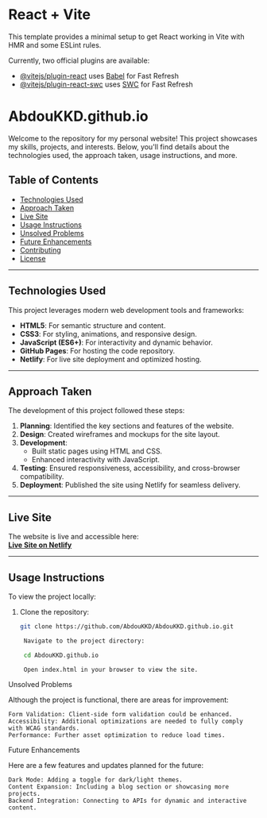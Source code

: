 # React + Vite

This template provides a minimal setup to get React working in Vite with HMR and some ESLint rules.

Currently, two official plugins are available:

- [@vitejs/plugin-react](https://github.com/vitejs/vite-plugin-react/blob/main/packages/plugin-react/README.md) uses [Babel](https://babeljs.io/) for Fast Refresh
- [@vitejs/plugin-react-swc](https://github.com/vitejs/vite-plugin-react-swc) uses [SWC](https://swc.rs/) for Fast Refresh
# AbdouKKD.github.io

Welcome to the repository for my personal website! This project showcases my skills, projects, and interests. Below, you'll find details about the technologies used, the approach taken, usage instructions, and more.

## Table of Contents

- [Technologies Used](#technologies-used)
- [Approach Taken](#approach-taken)
- [Live Site](#live-site)
- [Usage Instructions](#usage-instructions)
- [Unsolved Problems](#unsolved-problems)
- [Future Enhancements](#future-enhancements)
- [Contributing](#contributing)
- [License](#license)

---

## Technologies Used

This project leverages modern web development tools and frameworks:

- **HTML5**: For semantic structure and content.
- **CSS3**: For styling, animations, and responsive design.
- **JavaScript (ES6+)**: For interactivity and dynamic behavior.
- **GitHub Pages**: For hosting the code repository.
- **Netlify**: For live site deployment and optimized hosting.

---

## Approach Taken

The development of this project followed these steps:

1. **Planning**: Identified the key sections and features of the website.
2. **Design**: Created wireframes and mockups for the site layout.
3. **Development**:
    - Built static pages using HTML and CSS.
    - Enhanced interactivity with JavaScript.
4. **Testing**: Ensured responsiveness, accessibility, and cross-browser compatibility.
5. **Deployment**: Published the site using Netlify for seamless delivery.

---

## Live Site

The website is live and accessible here:  
**[Live Site on Netlify](https://eloquent-marshmallow-a79891.netlify.app/)**

---

## Usage Instructions

To view the project locally:

1. Clone the repository:
   ```bash
   git clone https://github.com/AbdouKKD/AbdouKKD.github.io.git

    Navigate to the project directory:

    cd AbdouKKD.github.io

    Open index.html in your browser to view the site.

Unsolved Problems

Although the project is functional, there are areas for improvement:

    Form Validation: Client-side form validation could be enhanced.
    Accessibility: Additional optimizations are needed to fully comply with WCAG standards.
    Performance: Further asset optimization to reduce load times.

Future Enhancements

Here are a few features and updates planned for the future:

    Dark Mode: Adding a toggle for dark/light themes.
    Content Expansion: Including a blog section or showcasing more projects.
    Backend Integration: Connecting to APIs for dynamic and interactive content.